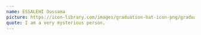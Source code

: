 ```yaml
---
name: ESSALEHI Oussama
picture: https://icon-library.com/images/graduation-hat-icon-png/graduation-hat-icon-png-29.jpg
quote: I am a very mysterious person.
---
```

